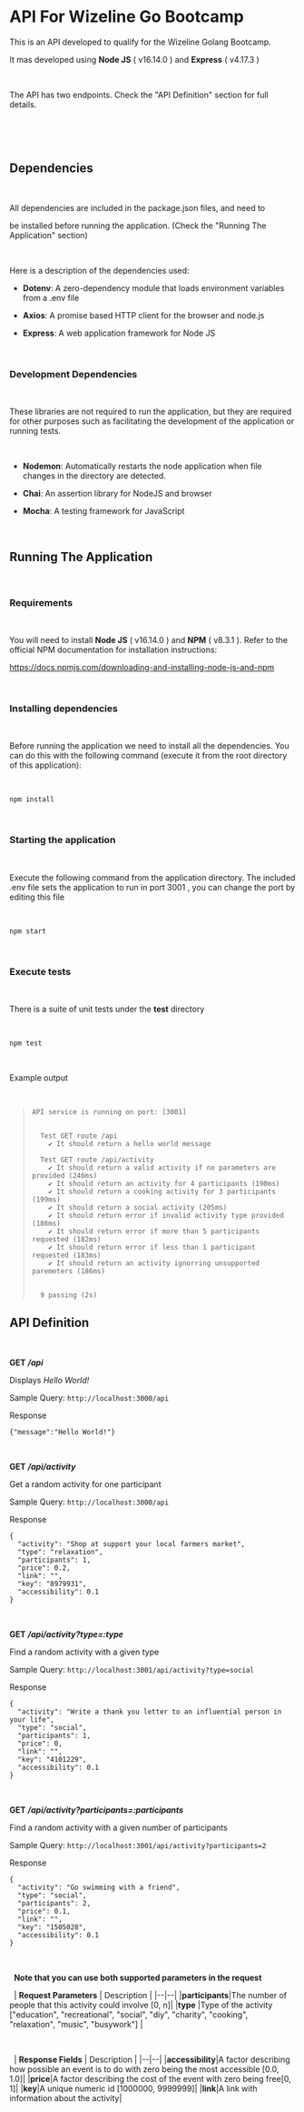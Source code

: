 # API For Wizeline Go Bootcamp

  

This is an API developed to qualify for the Wizeline Golang Bootcamp.

  

It mas developed using **Node JS** ( v16.14.0 ) and **Express** ( v4.17.3 )

  

&nbsp;

  

The API has two endpoints. Check the "API Definition" section for full details.

  

&nbsp;

&nbsp;

  

## Dependencies

&nbsp;

  
  

All dependencies are included in the package.json files, and need to

be installed before running the application. (Check the "Running The Application" section)

&nbsp;

  

Here is a description of the dependencies used:

  

- **Dotenv**: A zero-dependency module that loads environment variables from a .env file

- **Axios**: A promise based HTTP client for the browser and node.js

- **Express**: A web application framework for Node JS

  
  

&nbsp;

### Development Dependencies

&nbsp;

  

These libraries are not required to run the application, but they are required for other purposes such as facilitating the development of the application or running tests.

  

&nbsp;

- **Nodemon**: Automatically restarts the node application when file changes in the directory are detected.

- **Chai**: An assertion library for NodeJS and browser

- **Mocha**: A testing framework for JavaScript

  
  

&nbsp;

  

## Running The Application

&nbsp;

  

### Requirements

&nbsp;

  

You will need to install **Node JS** ( v16.14.0 ) and **NPM** ( v8.3.1 ). Refer to the official NPM documentation for installation instructions:

  

https://docs.npmjs.com/downloading-and-installing-node-js-and-npm

  

&nbsp;

### Installing dependencies

&nbsp;

  

Before running the application we need to install all the dependencies. You can do this with the following command (execute it from the root directory of this application):


&nbsp;

  

    npm install  

&nbsp;

### Starting the application

&nbsp;

  

Execute the following command from the application directory.  The included .env file sets the application
to run in port 3001 , you can change the port by editing this file


&nbsp;

  

    npm start  

&nbsp;

### Execute tests

&nbsp;

  

There is a suite of unit tests under the **test** directory


&nbsp;

  

    npm test  

&nbsp;

Example output 

&nbsp;
>     API service is running on port: [3001]
>     
>     
>       Test GET route /api
>         ✔ It should return a hello world message
>     
>       Test GET route /api/activity
>         ✔ It should return a valid activity if no parameters are provided (246ms)
>         ✔ It should return an activity for 4 participants (190ms)
>         ✔ It should return a cooking activity for 3 participants (199ms)
>         ✔ It should return a social activity (205ms)
>         ✔ It should return error if invalid activity type provided (186ms)
>         ✔ It should return error if more than 5 participants requested (182ms)
>         ✔ It should return error if less than 1 participant requested (183ms)
>         ✔ It should return an activity ignorring unsupported paremeters (186ms)
>     
>     
>       9 passing (2s) 



## API Definition

&nbsp;

**GET** ***/api***

Displays *Hello World!*

Sample Query: 
`http://localhost:3000/api`

Response

    {"message":"Hello World!"}

&nbsp;

**GET** ***/api/activity***

Get a random activity for one participant

Sample Query: 
`http://localhost:3000/api`

Response

    {
      "activity": "Shop at support your local farmers market",
      "type": "relaxation",
      "participants": 1,
      "price": 0.2,
      "link": "",
      "key": "8979931",
      "accessibility": 0.1
    }


&nbsp;

**GET** ***/api/activity?type=:type***

Find a random activity with a given type

Sample Query: 
`http://localhost:3001/api/activity?type=social`

Response

    {
      "activity": "Write a thank you letter to an influential person in your life",
      "type": "social",
      "participants": 1,
      "price": 0,
      "link": "",
      "key": "4101229",
      "accessibility": 0.1
    }


&nbsp;

**GET** ***/api/activity?participants=:participants***

Find a random activity with a given number of participants

Sample Query: 
`http://localhost:3001/api/activity?participants=2`

Response

    {
      "activity": "Go swimming with a friend",
      "type": "social",
      "participants": 2,
      "price": 0.1,
      "link": "",
      "key": "1505028",
      "accessibility": 0.1
    }

&nbsp;

&nbsp;
**Note that you can use both supported parameters in the request**

&nbsp;
| **Request Parameters** | Description |
|--|--|
|**participants**|The number of people that this activity could involve [0, n]|
|**type**  |Type of the activity ["education", "recreational", "social", "diy", "charity", "cooking", "relaxation", "music", "busywork"] |

&nbsp;

&nbsp;
| **Response Fields** | Description |
|--|--|
|**accessibility**|A factor describing how possible an event is to do with zero being the most accessible [0.0, 1.0]|
|**price**|A factor describing the cost of the event with zero being free[0, 1]|
|**key**|A unique numeric id [1000000, 9999999]|
|**link**|A link with information about the activity|
